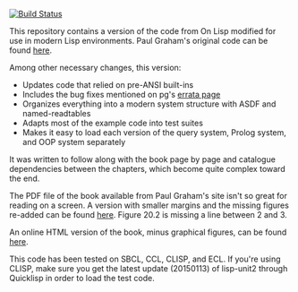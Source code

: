 [![Build Status](https://travis-ci.org/DalekBaldwin/on-lisp.svg?branch=master)](https://travis-ci.org/DalekBaldwin/on-lisp)

This repository contains a version of the code from On Lisp modified for use in modern Lisp environments. Paul Graham's original code can be found [here](http://ep.yimg.com/ty/cdn/paulgraham/onlisp.lisp).

Among other necessary changes, this version:

- Updates code that relied on pre-ANSI built-ins
- Includes the bug fixes mentioned on pg's [errata page](http://www.paulgraham.com/onlisperrata.html)
- Organizes everything into a modern system structure with ASDF and named-readtables
- Adapts most of the example code into test suites
- Makes it easy to load each version of the query system, Prolog system, and OOP system separately

It was written to follow along with the book page by page and catalogue dependencies between the chapters, which become quite complex toward the end.

The PDF file of the book available from Paul Graham's site isn't so great for reading on a screen. A version with smaller margins and the missing figures re-added can be found [here](http://www.lurklurk.org/onlisp/onlisp.html). Figure 20.2 is missing a line between 2 and 3.

An online HTML version of the book, minus graphical figures, can be found [here](http://dunsmor.com/lisp/onlisp/onlisp.html).

This code has been tested on SBCL, CCL, CLISP, and ECL. If you're using CLISP, make sure you get the latest update (20150113) of lisp-unit2 through Quicklisp in order to load the test code.
